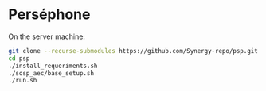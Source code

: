 Perséphone
==========

On the server machine:
```bash
git clone --recurse-submodules https://github.com/Synergy-repo/psp.git
cd psp
./install_requeriments.sh
./sosp_aec/base_setup.sh
./run.sh
```
